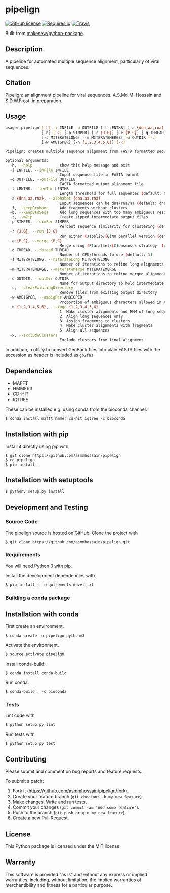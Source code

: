 pipelign
========

[![GitHub license](https://img.shields.io/github/license/asmmhossain/pipelign.svg)](./LICENSE)
[![Requires.io](https://img.shields.io/requires/github/asmmhossain/pipelign.svg)](https://requires.io/github/asmmhossain/pipelign/requirements/)
[![Travis](https://img.shields.io/travis/asmmhossain/pipelign.svg)](https://travis-ci.org/asmmhossain/pipelign)

Built from [makenew/python-package](https://github.com/makenew/python-package).

Description
-----------

A pipeline for automated multiple sequence alignment, particularly of viral sequences.

Citation
--------

Pipelign: an alignment pipeline for viral sequences. A.S.Md.M. Hossain and S.D.W.Frost, in preparation.

Usage
-----

```sh
usage: pipelign [-h] -i INFILE -o OUTFILE [-t LENTHR] [-a {dna,aa,rna}] [-f]
                [-b] [-z] [-p SIMPER] [-r {J,G}] [-e {P,C}] [-q THREAD]
                [-s MITERATELONG] [-m MITERATEMERGE] -d OUTDIR [-c]
                [-w AMBIGPER] [-n {1,2,3,4,5,6}] [-x]

Pipelign: creates multiple sequence alignment from FASTA formatted sequence file

optional arguments:
  -h, --help            show this help message and exit
  -i INFILE, --inFile INFILE
                        Input sequence file in FASTA format
  -o OUTFILE, --outFile OUTFILE
                        FASTA formatted output alignment file
  -t LENTHR, --lenThr LENTHR
                        Length threshold for full sequences (default: 0.7)
  -a {dna,aa,rna}, --alphabet {dna,aa,rna}
                        Input sequences can be dna/rna/aa (default: dna)
  -f, --keepOrphans     Add fragments without clusters
  -b, --keepBadSeqs     Add long sequences with too many ambiguous residues
  -z, --mZip            Create zipped intermediate output files
  -p SIMPER, --simPer SIMPER
                        Percent sequence similarity for clustering (default: 0.8)
  -r {J,G}, --run {J,G}
                        Run either (J)oblib/(G)NU parallel version (default: G)
  -e {P,C}, --merge {P,C}
                        Merge using (P)arallel/(C)onsensus strategy  (default: P)
  -q THREAD, --thread THREAD
                        Number of CPU/threads to use (default: 1)
  -s MITERATELONG, --mIterateLong MITERATELONG
                        Number of iterations to refine long alignments (default: 1)
  -m MITERATEMERGE, --mIterateMerge MITERATEMERGE
                        Number of iterations to refine merged alignment (default: 1)
  -d OUTDIR, --outDir OUTDIR
                        Name for output directory to hold intermediate files
  -c, --clearExistingDirectory
                        Remove files from existing output directory
  -w AMBIGPER, --ambigPer AMBIGPER
                        Proportion of ambiguous characters allowed in the long sequences (default: 0.1)
  -n {1,2,3,4,5,6}, --stage {1,2,3,4,5,6}
                        1  Make cluster alignments and HMM of long sequences
                        2  Align long sequences only
                        3  Assign fragments to clusters
                        4  Make cluster alignments with fragments
                        5  Align all sequences
  -x, --excludeClusters
                        Exclude clusters from final alignment
```

In addition, a utility to convert GenBank files into plain FASTA files with the accession as header is included as `gb2fas`.

Dependencies
------------

- MAFFT
- HMMER3
- CD-HIT
- IQTREE

These can be installed e.g. using conda from the bioconda channel:

    $ conda install mafft hmmer cd-hit iqtree -c bioconda

Installation with pip
---------------------

Install it directly using pip with

    $ git clone https://github.com/asmmhossain/pipelign
    $ cd pipelign
    $ pip install .

Installation with setuptools
----------------------------

    $ python3 setup.py install

Development and Testing
-----------------------

### Source Code

The [pipelign source](https://github.com/asmmhossain/pipelign) is hosted
on GitHub. Clone the project with

    $ git clone https://github.com/asmmhossain/pipelign.git

### Requirements

You will need [Python 3](https://www.python.org/) with
[pip](https://pip.pypa.io/).

Install the development dependencies with

    $ pip install -r requirements.devel.txt

### Building a conda package

Installation with conda
-----------------------

First create an environment.

    $ conda create -n pipelign python=3

Activate the environment.

    $ source activate pipelign

Install conda-build:

    $ conda install conda-build

Run conda.

    $ conda-build . -c bioconda

### Tests

Lint code with

    $ python setup.py lint

Run tests with

    $ python setup.py test

Contributing
------------

Please submit and comment on bug reports and feature requests.

To submit a patch:

1.  Fork it (<https://github.com/asmmhossain/pipelign/fork>).
2.  Create your feature branch (`git checkout -b my-new-feature`).
3.  Make changes. Write and run tests.
4.  Commit your changes (`git commit -am 'Add some feature'`).
5.  Push to the branch (`git push origin my-new-feature`).
6.  Create a new Pull Request.

License
-------

This Python package is licensed under the MIT license.

Warranty
--------

This software is provided \"as is\" and without any express or implied
warranties, including, without limitation, the implied warranties of
merchantibility and fitness for a particular purpose.
